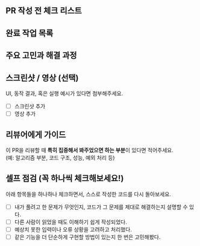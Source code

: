 ## PR 작성 전 체크 리스트

## 완료 작업 목록

## 주요 고민과 해결 과정

## 스크린샷 / 영상 (선택)
UI, 동작 결과, 혹은 실행 예시가 있다면 첨부해주세요.  
- [ ] 스크린샷 추가  
- [ ] 영상 추가  

## 리뷰어에게 가이드
이 PR을 리뷰할 때 **특히 집중해서 봐주었으면 하는 부분**이 있다면 적어주세요.  
(예: 알고리즘 부분, 코드 구조, 성능, 예외 처리 등)

## 셀프 점검 (꼭 하나씩 체크해보세요!)
아래 항목들을 하나하나 체크하면서, 스스로 작성한 코드를 다시 돌아보세요.  

- [ ] 내가 풀려고 한 문제가 무엇인지, 코드가 그 문제를 제대로 해결하는지 설명할 수 있다.  
- [ ] 다른 사람이 읽었을 때도 이해하기 쉽게 작성되었다.  
- [ ] 예상치 못한 입력이나 오류 상황을 고려하고 처리했다.  
- [ ] 같은 기능을 더 단순하게 구현할 방법이 있는지 한 번은 고민해봤다.  
